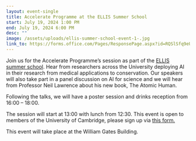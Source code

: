 ```yaml
---
layout: event-single
title: Accelerate Programme at the ELLIS Summer School
start: July 19, 2024 1:00 PM
end: July 19, 2024 6:00 PM
desc: ""
image: /assets/uploads/ellis-summer-school-event-1-.jpg
link_to: https://forms.office.com/Pages/ResponsePage.aspx?id=RQSlSfq9eUut41R7TzmG6SaVOxbmBOdAg9GzbnrB5IRUODc4UFhVQ1k4SjNWNVRZQ0ZCME4zUDJYRi4u
---
```

Join us for the Accelerate Programme’s session as part of the [ELLIS summer school](https://www.ellis.eng.cam.ac.uk/summer-school/). Hear from researchers across the University deploying AI in their research from medical applications to conservation. Our speakers will also take part in a panel discussion on AI for science and we will hear from Professor Neil Lawrence about his new book, The Atomic Human.  

Following the talks, we will have a poster session and drinks reception from 16:00 – 18:00. 

The session will start at 13:00 with lunch from 12:30. This event is open to members of the University of Cambridge, please sign up via [this form.](https://forms.office.com/Pages/ResponsePage.aspx?id=RQSlSfq9eUut41R7TzmG6SaVOxbmBOdAg9GzbnrB5IRUODc4UFhVQ1k4SjNWNVRZQ0ZCME4zUDJYRi4u)

T﻿his event will take place at the William Gates Building.